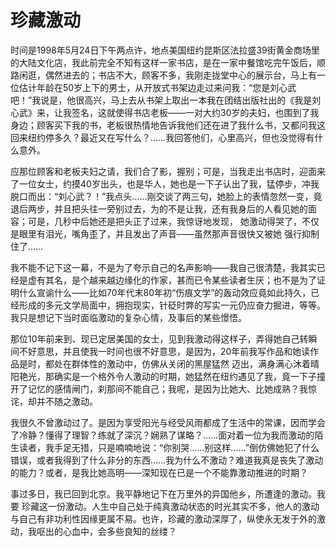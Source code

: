 # 珍藏激动

时间是1998年5月24日下午两点许，地点美国纽约昆斯区法拉盛39街黄金商场里的大陆文化店，我此前完全不知有这样一家书店，是在一家中餐馆吃完午饭后，顺路闲逛，偶然进去的；书店不大，顾客不多，我刚走拢堂中心的展示台，马上有一位估计年龄在50岁上下的男士，从开放式书架边走过来问我：“您是刘心武吧！”我说是，他很高兴，马上去从书架上取出一本我在团结出版社出的《我是刘心武》来，让我签名，这就使得书店老板——一对大约30岁的夫妇，也围到了我身边；顾客买下我的书，老板很热情地告诉我他们还在进了我什么书，又都问我这回来纽约停多久？最近又在写什么？……我回答他们，心里高兴，但也没觉得有什么意外。 

应那位顾客和老板夫妇之请，我们合了影，握别；可是，当我走出书店时，迎面来了一位女士，约摸40岁出头，也是华人，她也是一下子认出了我，猛停步，冲我脱口而出：“刘心武？！”我点头……刚交谈了两三句，她脸上的表情忽然一变，竟退后两步，并且把头往一旁别过去，为的不是让我，还有我身后的人看见她的面容；可是，几秒中后她还是把头正了过来，我惊讶地发现， 她激动得哭了，不仅是眼里有泪光，嘴角歪了，并且发出了声音——虽然那声音很快又被她 强行抑制住了…… 

我不能不记下这一幕，不是为了夸示自己的名声影响——我自己很清楚，我其实已经是虚有其名，是个越来越边缘化的作家，甚而已令某些读者生厌；也不是为了证明什么宣谕什么——比如70年代末80年初“伤痕文学”的轰动效应竟如此持久，已经形成的多元文学局面中，拥抱现实，针砭时弊的写实一元仍应奋力掘进，等等。我只是想记下当时面临激动的复杂心情，及事后的某些憬悟。 

那位10年前来到、现已定居美国的女士，见到我激动得这样子，弄得她自己转瞬间不好意思，并且使我一时间也很不好意思，是因为，20年前我写作品和她读作品是时，都处在群体性的激动中，仿佛从关闭的黑屋猛然 迈出，满身满心沐着晴阳艳光，那确实是一个格外令人激动的时期，她猛然在纽约遇见了我，竟一下子撞开了记忆的感情闸门，刹那间不能自己；我呢，是因为比她大、比她成熟？我惊诧，却并不随之激动。 

我很久不曾激动过了。是因为享受阳光与经受风雨都成了生活中的常课，因而学会了冷静？懂得了理智？练就了深沉？娴熟了谋略？……面对着一位为我而激动的陌生读者，我手足无措，只是喃喃地说：“你别哭……别这样……”倒仿佛她犯了什么错误，或者我得到了什么非分的东西……我为什么不激动？难道我真是丧失了激动的能力？或者，是我比她高明——深知现在已是一个不能靠激动推进的时期？ 

事过多日，我已回到北京。我平静地记下在万里外的异国他乡，所遭逢的激动。我要 珍藏这一份激动。人生中自己处于纯真激动状态的时光其实不多，他人的激动与自己有非功利性因缘更属不易。也许，珍藏的激动深厚了，纵使永无发于外的激动，我呕出的心血中，会多些良知的丝缕？
 
